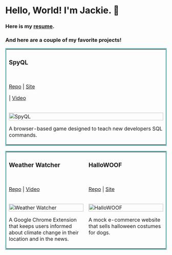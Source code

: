 # Hello, World! I'm Jackie. 💁

### Here is my [resume](https://jackiefeit94.github.io/Resume/).

### And here are a couple of my favorite projects!


<table bordercolor="#66b2b2">
  <tr width="100%">
   <td width="100%" valign="top">
      <h3>SpyQL</h3>
        <br />
        <p><a href="https://github.com/jackiefeit94/SpyQL">Repo</a> | <a href="https://spyql.herokuapp.com//">Site</a></p> | <a href="https://www.youtube.com/watch?v=F86QpHcykgQ//">Video</a></p>
        <br />
        <a href="https://spyql.herokuapp.com/">
            <img src="https://media.giphy.com/media/H0XE7IdvG7BJdY8aTD/giphy.gif" width="100%" alt="SpyQL"/>
        </a>
        <p>A browser-based game designed to teach new developers SQL commands.</p>

</tr>

  
  

<table bordercolor="#66b2b2">
   <tr>
      </td>
     <td width="50%" valign="top">
      <h3>Weather Watcher</h3>
        <br />
        <p><a href="https://github.com/Jackie-Sydney-Betsy/weather-chrome-extension">Repo</a> | <a href="https://www.youtube.com/watch?v=36AS_etm0JM&feature=youtu.be">Video</a></p>
        <br />
        <a href="https://www.youtube.com/watch?v=36AS_etm0JM&feature=youtu.b">
            <img src="https://media.giphy.com/media/WD7GdVKKhRDdrfFjaR/giphy.gif" width="100%" alt="Weather Watcher"/>
        </a>
        <p>A Google Chrome Extension that keeps users informed about climate change in their location and in the news.</p>
    </td>
      <td width="50%" valign="top">
      <h3>HalloWOOF</h3>
        <br />
        <p><a href="https://github.com/Grace-Shopper-BG-JL-AV/grace-shopper">Repo</a> | <a href="https://hallowoof.herokuapp.com/">Site</a></p>
        <br />
          <a href="https://hallowoof.herokuapp.com/">
            <img src="https://media.giphy.com/media/radHakjt8ESYU1Bkaa/giphy.gif" width="100%" alt="HalloWOOF"/>
          </a>
        <p>A mock e-commerce website that sells halloween costumes for dogs.</p>
    </td>
  </tr>
  </table>



<!--
**jackiefeit94/jackiefeit94** is a ✨ _special_ ✨ repository because its `README.md` (this file) appears on your GitHub profile.


